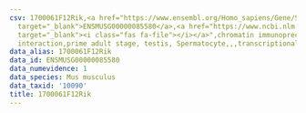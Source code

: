 ```yaml
---
csv: 1700061F12Rik,<a href="https://www.ensembl.org/Homo_sapiens/Gene/Summary?db=core;g=ENSMUSG00000085580"
  target="_blank">ENSMUSG00000085580</a>,<a href="https://www.ncbi.nlm.nih.gov/pubmed/25450459"
  target="_blank"><i class="fas fa-file"></i></a>",chromatin immunoprecipitation assay,direct
  interaction,prime adult stage, testis, Spermatocyte,,,transcriptional regulation,
data_alias: 1700061F12Rik
data_id: ENSMUSG00000085580
data_numevidence: 1
data_species: Mus musculus
data_taxid: '10090'
title: 1700061F12Rik
---
```

